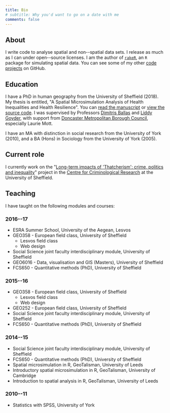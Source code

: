 ```yaml
---
title: Bio
# subtitle: Why you'd want to go on a date with me
comments: false
---
```


## About

I write code to analyse spatial and non--spatial data sets.
I release as much as I can under open--source licenses.
I am the author of [`rakeR`](https://cran.r-project.org/package=rakeR), an `R` package for simulating spatial data.
You can see some of my other [code projects](https://github.com/philmikejones) on GitHub.


## Education

I have a PhD in human geography from the University of Sheffield (2018).
My thesis is entitled, "A Spatial Microsimulation Analysis of Health Inequalities and Health Resilience".
You can [read the manuscript](http://etheses.whiterose.ac.uk/id/eprint/19283)  or [view the source code](https://github.com/philmikejones/thesis).
I was supervised by Professors [Dimitris Ballas](https://www.rug.nl/staff/d.ballas/cv?lang=en) and [Liddy Goyder](https://www.sheffield.ac.uk/scharr/sections/ph/staff/profiles/liddy), with support from [Doncaster Metropolitan Borough Council](http://www.doncaster.gov.uk/), especially Laurie Mott.

I have an MA with distinction in social research from the University of York (2010), and a BA (Hons) in Sociology from the University of York (2005).


## Current role

I currently work on the "[Long-term impacts of 'Thatcherism': crime, politics and inequality](https://www.sheffield.ac.uk/law/research/projects/crimetrajectories)" project in the [Centre for Criminological Research](https://www.sheffield.ac.uk/law/research/clusters/ccr) at the University of Sheffield.


## Teaching

I have taught on the following modules and courses:

### 2016--17

- ESRA Summer School, University of the Aegean, Lesvos
- GEO358 - European field class, University of Sheffield
    - Lesvos field class
    - Web design
- Social Science joint faculty interdisciplinary module, University of Sheffield
- GEO6016 - Data, visualisation and GIS (Masters), University of Sheffield
- FCS650 - Quantitative methods (PhD), University of Sheffield


### 2015--16

- GEO358 - European field class, University of Sheffield
    - Lesvos field class
    - Web design
- GEO252 - European field class, University of Sheffield
- Social Science joint faculty interdisciplinary module, University of Sheffield
- FCS650 - Quantitative methods (PhD), University of Sheffield


### 2014--15

- Social Science joint faculty interdisciplinary module, University of Sheffield
- FCS650 - Quantitative methods (PhD), University of Sheffield
- Spatial microsimulation in R, GeoTalisman, University of Leeds
- Introductory spatial microsimulation in R, GeoTalisman, University of Cambridge
- Introduction to spatial analysis in R, GeoTalisman, University of Leeds


### 2010--11

- Statistics with SPSS, University of York
